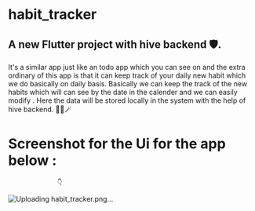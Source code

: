 # habit_tracker

## A new Flutter project with hive backend 🛡️.

It's a similar app just like an todo app which you can see on                       and the extra ordinary  of this app is that it can keep track of your daily new habit which we do basically on daily basis. Basically  we can keep the track of the new habits which will can see by the date in the calender and we can easily modify .
Here the data will be stored locally  in the system with the help of hive backend. 👨‍💻🪄

# Screenshot for the Ui for the app below :

                  👇
                  

![Uploading habit_tracker.png…]()
